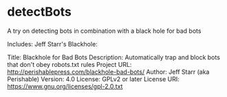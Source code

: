 # detectBots
A try on detecting bots in combination with a black hole for bad bots

Includes: Jeff Starr's Blackhole:

Title:        Blackhole for Bad Bots
Description:  Automatically trap and block bots that don't obey robots.txt rules
Project URL:  http://perishablepress.com/blackhole-bad-bots/
Author:       Jeff Starr (aka Perishable)
Version:      4.0
License:      GPLv2 or later
License URI:  https://www.gnu.org/licenses/gpl-2.0.txt
